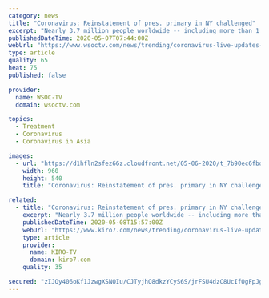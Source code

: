 ```yaml
---
category: news
title: "Coronavirus: Reinstatement of pres. primary in NY challenged"
excerpt: "Nearly 3.7 million people worldwide -- including more than 1.2 million in the United States – have been infected with the new coronavirus, and the number of deaths from the outbreak continues to rise."
publishedDateTime: 2020-05-07T07:44:00Z
webUrl: "https://www.wsoctv.com/news/trending/coronavirus-live-updates-us-deaths-top-71000-total-cases-surpass-12-million/UV33JTP63VDQRLEULRIMESMN7M/"
type: article
quality: 65
heat: 75
published: false

provider:
  name: WSOC-TV
  domain: wsoctv.com

topics:
  - Treatment
  - Coronavirus
  - Coronavirus in Asia

images:
  - url: "https://d1hfln2sfez66z.cloudfront.net/05-06-2020/t_7b90ec6fbd1d4fcd891e61d450caee22_name_FC3AC4CCDB074622AEACB0CE6C6C4856.jpg"
    width: 960
    height: 540
    title: "Coronavirus: Reinstatement of pres. primary in NY challenged"

related:
  - title: "Coronavirus: Reinstatement of pres. primary in NY challenged"
    excerpt: "Nearly 3.7 million people worldwide -- including more than 1.2 million in the United States – have been infected with the new coronavirus, and the number of deaths from the outbreak continues to rise."
    publishedDateTime: 2020-05-08T15:57:00Z
    webUrl: "https://www.kiro7.com/news/trending/coronavirus-live-updates-us-deaths-top-71000-total-cases-surpass-12-million/UV33JTP63VDQRLEULRIMESMN7M/"
    type: article
    provider:
      name: KIRO-TV
      domain: kiro7.com
    quality: 35

secured: "zIJQy406oKf1JzwgXSNOIu/CJTyjhQ8dkzYCyS6S/jrFSU4dzC8UcIfOgFpJgnqTMjaXsa+fuWhSdAA/fYPp5xQN36/NX156BQQMH5nb+2a0i8Se6FPomsbCWYo1mRh45ZCXxlHZQB+7n1uFMzTleVlkhGRqc61aOmPD1Ofnq/etwPDHNl9PrqyhZYa2Nc1lhMXAIH3uNY9QajSu0decR05d6mSDFq4bhFoPnLrqWwSimLPc1p0qxXhn1vKDpcJTWnibP8Z4cgVauWBbWBaRDL+ub76omFLgF28W3qMRWYio3OrEIKlSJ6VqA2yoTkq1;u1pPzJk1CfNUWaIwPkVcHA=="
---
```


